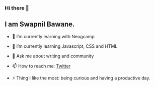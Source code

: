 ### Hi there 👋

## I am Swapnil Bawane.


- 🔭 I’m currently learning with Neogcamp 
- 🌱 I’m currently learning Javascript, CSS and HTML
- 💬 Ask me about writing and community
- 📫 How to reach me: [Twitter](https://twitter.com/swapnildecodes)

- ⚡ Thing I like the most: being curious and having a productive day. 

